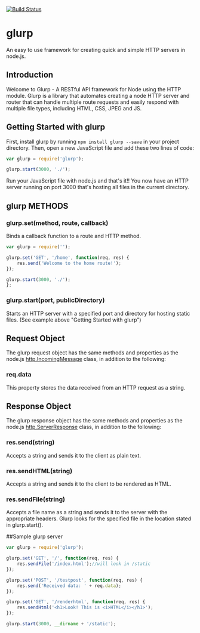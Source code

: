 [![Build Status](https://travis-ci.org/timmydoza/glurp.svg)](https://travis-ci.org/timmydoza/glurp)

# glurp
 An easy to use framework for creating quick and simple HTTP servers in node.js.

## Introduction

Welcome to Glurp - A RESTful API framework for Node using the HTTP module.  Glurp is a library that automates creating a node HTTP server and router that can handle multiple route requests and easily respond with multiple file types, including HTML, CSS, JPEG and JS.


## Getting Started with glurp
First, install glurp by running `npm install glurp --save` in your project directory.  Then, open a new JavaScript file and add these two lines of code:
```javascript
var glurp = require('glurp');

glurp.start(3000, './'); 
```
Run your JavaScript file with node.js and that's it!! You now have an HTTP server running on port 3000 that's hosting all files in the current directory. 

## glurp METHODS

### glurp.set(method, route, callback) 
Binds a callback function to a route and HTTP method.
```javascript
var glurp = require('');

glurp.set('GET', '/home', function(req, res) {
	res.send('Welcome to the home route!');
});

glurp.start(3000, './');
};
```
### glurp.start(port, publicDirectory)
Starts an HTTP server with a specified port and directory for hosting static files. (See example above "Getting Started with glurp")

## Request Object
The glurp request object has the same methods and properties as the node.js <a href="https://nodejs.org/api/http.html#http_http_incomingmessage">http.IncomingMessage</a> class, in addition to the following:

### req.data
This property stores the data received from an HTTP request as a string.

## Response Object
The glurp response object has the same methods and properties as the node.js <a href="https://nodejs.org/api/http.html#http_http_serverresponse">http.ServerResponse</a> class, in addition to the following:
### res.send(string) 
Accepts a string and sends it to the client as plain text.  

### res.sendHTML(string)
Accepts a string and sends it to the client to be rendered as HTML. 

### res.sendFile(string)
Accepts a file name as a string and sends it to the server with the appropriate headers.  Glurp looks for the specified file in the location stated in glurp.start().

##Sample glurp server

```javascript
var glurp = require('glurp');

glurp.set('GET', '/', function(req, res) {
	res.sendFile('/index.html');//will look in /static
});

glurp.set('POST', '/testpost', function(req, res) {
	res.send('Received data: ' + req.data);
});

glurp.set('GET', '/renderhtml', function(req, res) {
	res.sendHtml('<h1>Look! This is <i>HTML</i></h1>');
});

glurp.start(3000, __dirname + '/static');

```






